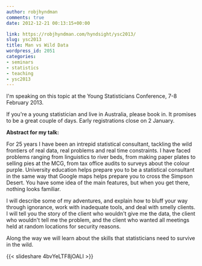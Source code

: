```yaml
---
author: robjhyndman
comments: true
date: 2012-12-21 00:13:15+00:00

link: https://robjhyndman.com/hyndsight/ysc2013/
slug: ysc2013
title: Man vs Wild Data
wordpress_id: 2051
categories:
- seminars
- statistics
- teaching
- ysc2013
---
```


I'm speaking on this topic at the Young Statisticians Conference, 7-8 February 2013.

If you're a young statistician and live in Australia, please book in. It promises to be a great couple of days. Early registrations close on 2 January.

**Abstract for my talk:**

For 25 years I have been an intrepid statistical consultant, tackling the wild frontiers of real data, real problems and real time constraints. I have faced problems ranging from linguistics to river beds, from making paper plates to selling pies at the MCG, from tax office audits to surveys about the colour purple. University education helps prepare you to be a statistical consultant in the same way that Google maps helps prepare you to cross the Simpson Desert. You have some idea of the main features, but when you get there, nothing looks familiar.

I will describe some of my adventures, and explain how to bluff your way through ignorance, work with inadequate tools, and deal with smelly clients. I will tell you the story of the client who wouldn't give me the data, the client who wouldn't tell me the problem, and the client who wanted all meetings held at random locations for security reasons.

Along the way we will learn about the skills that statisticians need to survive in the wild.

{{< slideshare 4bvYeLTF8jOALI >}}


